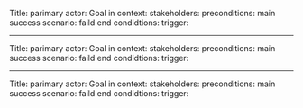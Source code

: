 Title:
parimary actor:
Goal in context:
stakeholders:
preconditions:
main success scenario:
faild end condidtions:
trigger:

______________________

Title:
parimary actor:
Goal in context:
stakeholders:
preconditions:
main success scenario:
faild end condidtions:
trigger:

______________________

Title:
parimary actor:
Goal in context:
stakeholders:
preconditions:
main success scenario:
faild end condidtions:
trigger:
